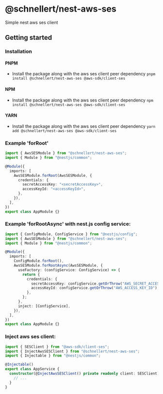 # @schnellert/nest-aws-ses

Simple nest aws ses client

## Getting started

### Installation

#### PNPM

- Install the package along with the aws ses client peer dependency
  `pnpm install @schnellert/nest-aws-ses @aws-sdk/client-ses`

#### NPM

- Install the package along with the aws ses client peer dependency
  `npm install @schnellert/nest-aws-ses @aws-sdk/client-ses`

#### YARN

- Install the package along with the aws ses client peer dependency
  `yarn add @schnellert/nest-aws-ses @aws-sdk/client-ses`

### Example 'forRoot'

```typescript
import { AwsSESModule } from "@schnellert/nest-aws-ses";
import { Module } from "@nestjs/common";

@Module({
  imports: [
    AwsSESModule.forRoot(AwsSESModule, {
      credentials: {
        secretAccessKey: "<secretAccessKey>",
        accessKeyId: "<accessKeyId>",
      },
    }),
  ],
})
export class AppModule {}
```

### Example 'forRootAsync' with nest.js config service:

```typescript
import { ConfigModule, ConfigService } from "@nestjs/config";
import { AwsSESModule } from "@schnellert/nest-aws-ses";
import { Module } from "@nestjs/common";

@Module({
  imports: [
    ConfigModule.forRoot(),
    AwsSESModule.forRootAsync(AwsSESModule, {
      useFactory: (configService: ConfigService) => {
        return {
          credentials: {
            secretAccessKey: configService.getOrThrow("AWS_SECRET_ACCESS_KEY"),
            accessKeyId: configService.getOrThrow("AWS_ACCESS_KEY_ID"),
          },
        };
      },
      inject: [ConfigService],
    }),
  ],
})
export class AppModule {}
```

### Inject aws ses client:

```typescript
import { SESClient } from "@aws-sdk/client-ses";
import { InjectAwsSESClient } from "@schnellert/nest-aws-ses";
import { Injectable } from "@nestjs/common";

@Injectable()
export class AppService {
  constructor(@InjectAwsSESClient() private readonly client: SESClient) {
    // ...
  }
}
```
